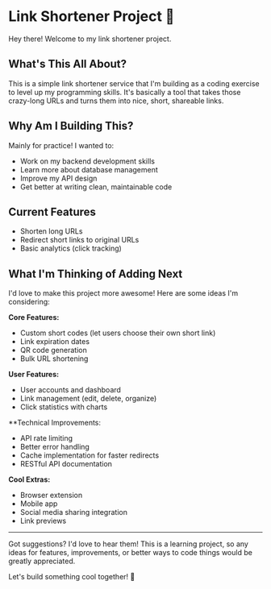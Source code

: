 # Link Shortener Project 🔗

Hey there! Welcome to my link shortener project.

## What's This All About?

This is a simple link shortener service that I'm building as a coding exercise to level up my programming skills. It's basically a tool that takes those crazy-long URLs and turns them into nice, short, shareable links.

## Why Am I Building This?

Mainly for practice! I wanted to:

-   Work on my backend development skills
-   Learn more about database management
-   Improve my API design
-   Get better at writing clean, maintainable code

## Current Features

-   Shorten long URLs
-   Redirect short links to original URLs
-   Basic analytics (click tracking)

## What I'm Thinking of Adding Next

I'd love to make this project more awesome! Here are some ideas I'm considering:

**Core Features:**

-   Custom short codes (let users choose their own short link)
-   Link expiration dates
-   QR code generation
-   Bulk URL shortening

**User Features:**

-   User accounts and dashboard
-   Link management (edit, delete, organize)
-   Click statistics with charts

\*\*Technical Improvements:

-   API rate limiting
-   Better error handling
-   Cache implementation for faster redirects
-   RESTful API documentation

**Cool Extras:**

-   Browser extension
-   Mobile app
-   Social media sharing integration
-   Link previews

---

Got suggestions? I'd love to hear them! This is a learning project, so any ideas for features, improvements, or better ways to code things would be greatly appreciated.

Let's build something cool together! 🚀
